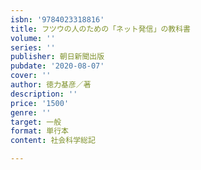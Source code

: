 ```yaml
---
isbn: '9784023318816'
title: フツウの人のための「ネット発信」の教科書
volume: ''
series: ''
publisher: 朝日新聞出版
pubdate: '2020-08-07'
cover: ''
author: 徳力基彦／著
description: ''
price: '1500'
genre: ''
target: 一般
format: 単行本
content: 社会科学総記

---
```

